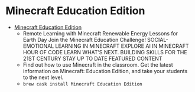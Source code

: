 # Minecraft Education Edition
- [Minecraft Education Edition](https://education.minecraft.net/)
  -   Remote Learning with Minecraft  Renewable Energy Lessons for Earth Day  Join the Minecraft Education Challenge!  SOCIAL-EMOTIONAL LEARNING IN MINECRAFT  EXPLORE AI IN MINECRAFT HOUR OF CODE LEARN WHAT’S NEXT. BUILDING SKILLS FOR THE 21ST CENTURY STAY UP TO DATE FEATURED CONTENT
  - Find out how to use Minecraft in the classroom. Get the latest information on Minecraft: Education Edition, and take your students to the next level.
  - `brew cask install Minecraft Education Edition`

